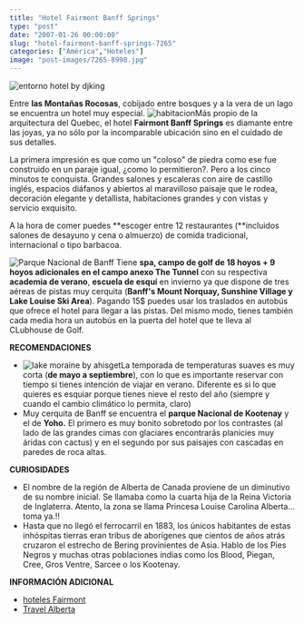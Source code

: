 ```yaml
---
title: "Hotel Fairmont Banff Springs"
type: "post"
date: "2007-01-26 00:00:00"
slug: "hotel-fairmont-banff-springs-7265"
categories: ["América","Hoteles"]
image: "post-images/7265-8998.jpg"
---
```


![entorno hotel by djking](post-images/7265-8998.jpg "entorno hotel by djking")

Entre **las Montañas Rocosas**, cobijado entre bosques y a la vera de un lago se encuentra un hotel muy especial. ![habitacion](post-images/7265-8987.jpg "habitacion")Más propio de la arquitectura del Quebec, el hotel **Fairmont Banff Springs** es diamante entre las joyas, ya no sólo por la incomparable ubicación sino en el cuidado de sus detalles.

La primera impresión es que como un "coloso" de piedra como ese fue construido en un paraje igual, ¿como lo permitieron?. Pero a los cinco minutos te conquista. Grandes salones y escaleras con aire de castillo inglés, espacios diáfanos y abiertos al maravilloso paisaje que le rodea, decoración elegante y detallista, habitaciones grandes y con vistas y servicio exquisito.

A la hora de comer puedes **escoger entre 12 restaurantes (**incluidos salones de desayuno y cena o almuerzo) de comida tradicional, internacional o tipo barbacoa.

![Parque Nacional de Banff](post-images/7265-8991.jpg "Parque Nacional de Banff") Tiene **spa, campo de golf de 18 hoyos + 9 hoyos adicionales en el campo anexo The Tunnel** con su respectiva **academia de verano**, **escuela de esquí** en invierno ya que dispone de tres aéreas de pistas muy cerquita (**Banff's Mount Norquay, Sunshine Village y Lake Louise Ski Area**). Pagando 15$ puedes usar los traslados en autobús que ofrece el hotel para llegar a las pistas. Del mismo modo, tienes también cada media hora un autobús en la puerta del hotel que te lleva al CLubhouse de Golf.

**RECOMENDACIONES**

- ![lake moraine by ahisget](post-images/7265-9003.jpg "lake moraine by ahisget")La temporada de temperaturas suaves es muy corta (**de mayo a septiembre**), con lo que es importante reservar con tiempo si tienes intención de viajar en verano. Diferente es si lo que quieres es esquiar porque tienes nieve el resto del año (siempre y cuando el cambio climático lo permita, claro)
- Muy cerquita de Banff se encuentra el **parque Nacional de Kootenay** y el de **Yoho.** El primero es muy bonito sobretodo por los contrastes (al lado de las grandes cimas con glaciares encontrarás planicies muy áridas con cactus) y en el segundo por sus paisajes con cascadas en paredes de roca altas.

**CURIOSIDADES**

- El nombre de la región de Alberta de Canada proviene de un diminutivo de su nombre inicial. Se llamaba como la cuarta hija de la Reina Victoria de Inglaterra. Atento, la zona se llama Princesa Louise Carolina Alberta... toma ya.!!
- Hasta que no llegó el ferrocarril en 1883, los únicos habitantes de estas inhóspitas tierras eran tribus de aborígenes que cientos de años atrás cruzaron el estrecho de Bering provinientes de Asia. Hablo de los Pies Negros y muchas otras poblaciones indias como los Blood, Piegan, Cree, Gros Ventre, Sarcee o los Kootenay.

**INFORMACIÓN ADICIONAL**

- [hoteles Fairmont](http://www.fairmont.com/banffsprings/)
- [Travel Alberta](http://www1.travelalberta.com/es-mx/)